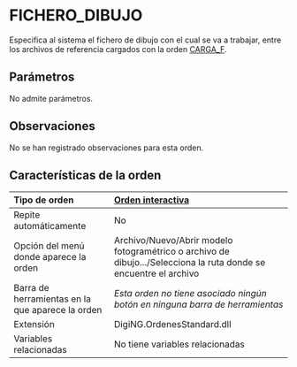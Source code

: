 # FICHERO\_DIBUJO

Especifica al sistema el fichero de dibujo con el cual se va a trabajar, entre los archivos de referencia cargados con la orden [CARGA\_F](/digi3d-net/referencia/ventana-de-dibujo/ordenes/c/carga-f.md).

## Parámetros

No admite parámetros.

## Observaciones

No se han registrado observaciones para esta orden.

## Características de la orden

| Tipo de orden | [Orden interactiva](fichero-dibujo.md) |
| :--- | :--- |
| Repite automáticamente | No |
| Opción del menú donde aparece la orden | Archivo/Nuevo/Abrir modelo fotogramétrico o archivo de dibujo.../Selecciona la ruta donde se encuentre el archivo |
| Barra de herramientas en la que aparece la orden | _Esta orden no tiene asociado ningún botón en ninguna barra de herramientas_ |
| Extensión | DigiNG.OrdenesStandard.dll |
| Variables relacionadas | No tiene variables relacionadas |


